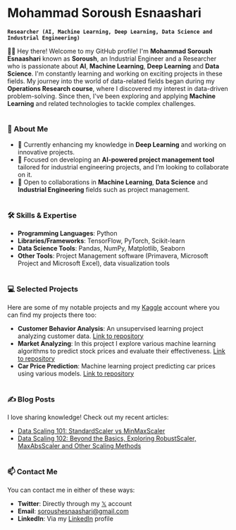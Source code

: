 # Mohammad Soroush Esnaashari
**`Researcher (AI, Machine Learning, Deep Learning, Data Science and Industrial Engineering)`**

👋🏼 Hey there! Welcome to my GitHub profile! I'm **Mohammad Soroush Esnaashari** known as **Soroush**, an Industrial Engineer and a Researcher who is passionate about **AI**, **Machine Learning**, **Deep Learning** and **Data Science**. I'm constantly learning and working on exciting projects in these fields. My journey into the world of data-related fields began during my **Operations Research course**, where I discovered my interest in data-driven problem-solving. Since then, I've been exploring and applying **Machine Learning** and related technologies to tackle complex challenges.

#

### 🚀 About Me
- 🔭 Currently enhancing my knowledge in **Deep Learning** and working on innovative projects.
- 🎯 Focused on developing an **AI-powered project management tool** tailored for industrial engineering projects, and I’m looking to collaborate on it.
- 🤝 Open to collaborations in **Machine Learning**, **Data Science** and **Industrial Engineering** fields such as project management.

#

### 🛠️ Skills & Expertise
- **Programming Languages**: Python
- **Libraries/Frameworks**: TensorFlow, PyTorch, Scikit-learn
- **Data Science Tools**: Pandas, NumPy, Matplotlib, Seaborn
- **Other Tools**: Project Management software (Primavera, Microsoft Project and Microsoft Excel), data visualization tools

#

### 💻 Selected Projects
Here are some of my notable projects and my [Kaggle](https://www.kaggle.com/soroushesnaashari) account where you can find my projects there too:
- **Customer Behavior Analysis**: An unsupervised learning project analyzing customer data. [Link to repository](https://github.com/soroushesnaashari/Customer-Clustering)
- **Market Analyzing**: In this project I explore various machine learning algorithms to predict stock prices and evaluate their effectiveness. [Link to repository](https://github.com/soroushesnaashari/Market-Analyzing)
- **Car Price Prediction**: Machine learning project predicting car prices using various models. [Link to repository](https://github.com/soroushesnaashari/Car-Price-Prediction)

#

### ✍️ Blog Posts
I love sharing knowledge! Check out my recent articles:
- [Data Scaling 101: StandardScaler vs MinMaxScaler](https://medium.com/towards-artificial-intelligence/data-scaling-101-standardscaler-vs-minmaxscaler-e8f78d77283f)
- [Data Scaling 102: Beyond the Basics, Exploring RobustScaler, MaxAbsScaler and Other Scaling Methods](https://medium.com/datadriveninvestor/data-scaling-102-beyond-the-basics-exploring-robustscaler-maxabsscaler-and-other-scaling-methods-383dd2921f69)

#

### 📫 Contact Me
You can contact me in either of these ways:
- **Twitter**: Directly through my [𝕏](https://x.com/srshesn) account
- **Email**: [soroushesnaashari@gmail.com](mailto:soroushesnaashari@gmail.com)
- **LinkedIn**: Via my [LinkedIn](https://www.linkedin.com/in/soroushesnaashari/) profile
